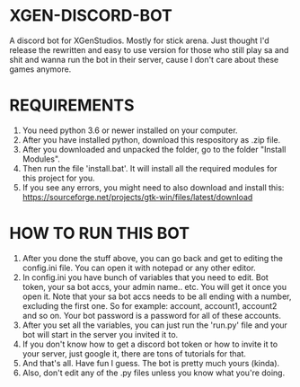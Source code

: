 # XGEN-DISCORD-BOT
A discord bot for XGenStudios. Mostly for stick arena. Just thought I'd release the rewritten and easy to use version for those who still play sa and shit and wanna run the bot in their server, cause I don't care about these games anymore.

# REQUIREMENTS

1. You need python 3.6 or newer installed on your computer.
2. After you have installed python, download this respository as .zip file.
3. After you downloaded and unpacked the folder, go to the folder "Install Modules". 
4. Then run the file 'install.bat'. It will install all the required modules for this project for you.
5. If you see any errors, you might need to also download and install this: https://sourceforge.net/projects/gtk-win/files/latest/download

# HOW TO RUN THIS BOT
1. After you done the stuff above, you can go back and get to editing the config.ini file. You can open it with notepad or any other editor.
2. In config.ini you have bunch of variables that you need to edit. Bot token, your sa bot accs, your admin name.. etc. You will get it once you open it. Note that your sa bot accs needs to be all ending with a number, excluding the first one. So for example: account, account1, account2 and so on. Your bot password is a password for all of these accounts.
3. After you set all the variables, you can just run the 'run.py' file and your bot will start in the server you invited it to.
4. If you don't know how to get a discord bot token or how to invite it to your server, just google it, there are tons of tutorials for that.
5. And that's all. Have fun I guess. The bot is pretty much yours (kinda).
6. Also, don't edit any of the .py files unless you know what you're doing.





